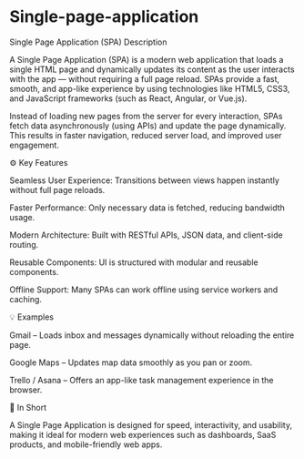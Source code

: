 # Single-page-application

Single Page Application (SPA) Description

A Single Page Application (SPA) is a modern web application that loads a single HTML page and dynamically updates its content as the user interacts with the app — without requiring a full page reload. SPAs provide a fast, smooth, and app-like experience by using technologies like HTML5, CSS3, and JavaScript frameworks (such as React, Angular, or Vue.js).

Instead of loading new pages from the server for every interaction, SPAs fetch data asynchronously (using APIs) and update the page dynamically. This results in faster navigation, reduced server load, and improved user engagement.

⚙️ Key Features

Seamless User Experience: Transitions between views happen instantly without full page reloads.

Faster Performance: Only necessary data is fetched, reducing bandwidth usage.

Modern Architecture: Built with RESTful APIs, JSON data, and client-side routing.

Reusable Components: UI is structured with modular and reusable components.

Offline Support: Many SPAs can work offline using service workers and caching.

💡 Examples

Gmail – Loads inbox and messages dynamically without reloading the entire page.

Google Maps – Updates map data smoothly as you pan or zoom.

Trello / Asana – Offers an app-like task management experience in the browser.

🧭 In Short

A Single Page Application is designed for speed, interactivity, and usability, making it ideal for modern web experiences such as dashboards, SaaS products, and mobile-friendly web apps.
